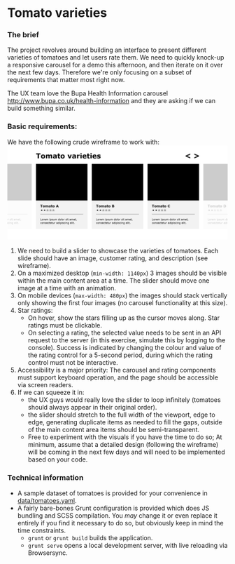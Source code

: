 # Tomato varieties

### The brief
The project revolves around building an interface to present different varieties of tomatoes and let users rate them.
We need to quickly knock-up a responsive carousel for a demo this afternoon, and then iterate on it over the next few days. Therefore we're only focusing on a subset of requirements that matter most right now.

The UX team love the Bupa Health Information carousel http://www.bupa.co.uk/health-information and they are asking if we can build something similar.

### Basic requirements:
We have the following crude wireframe to work with:
![Tomato Slider Wireframe](/tomato-slider.png?raw=true)

1. We need to build a slider to showcase the varieties of tomatoes. Each slide should have an image, customer rating, and description (see wireframe).
2. On a maximized desktop (`min-width: 1140px`) 3 images should be visible within the main content area at a time. The slider should move one image at a time with an animation.
3. On mobile devices (`max-width: 480px`) the images should stack vertically only showing the first four images (no carousel functionality at this size).
4. Star ratings:
    - On hover, show the stars filling up as the cursor moves along. Star ratings must be clickable.
    - On selecting a rating, the selected value needs to be sent in an API request to the server (in this exercise, simulate this by logging to the console). Success is indicated by changing the colour and value of the rating control for a 5-second period, during which the rating control must not be interactive.
5. Accessibility is a major priority: The carousel and rating components must support keyboard operation, and the page should be accessible via screen readers.
6. If we can squeeze it in: 
    - the UX guys would really love the slider to loop infinitely (tomatoes should always appear in their original order).
    - the slider should stretch to the full width of the viewport, edge to edge, generating duplicate items as needed to fill the gaps, outside of the main content area items should be semi-transparent.
    - Free to experiment with the visuals if you have the time to do so; At minimum, assume that a detailed design (following the wireframe) will be coming in the next few days and will need to be implemented based on your code.

### Technical information

- A sample dataset of tomatoes is provided for your convenience in [data/tomatoes.yaml](data/tomatoes.yaml).
- A fairly bare-bones Grunt configuration is provided which does JS bundling and SCSS compilation. You _may_ change it or even replace it entirely if you find it necessary to do so, but obviously keep in mind the time constraints.
    - `grunt` or `grunt build` builds the application.
    - `grunt serve` opens a local development server, with live reloading via Browsersync.
